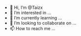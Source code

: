 - 👋 Hi, I’m @Taizx
- 👀 I’m interested in ...
- 🌱 I’m currently learning ...
- 💞️ I’m looking to collaborate on ...
- 📫 How to reach me ...

<!--
Taizx/Taizx is a ✨ special ✨ repository because its `README.md` (this file) appears on your GitHub profile.
You can click the Preview link to take a look at your changes.
--->
